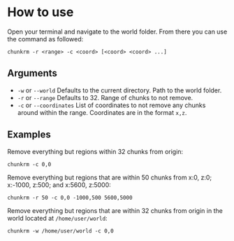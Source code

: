 # How to use
Open your terminal and navigate to the world folder. From there you can use the command as followed:
```
chunkrm -r <range> -c <coord> [<coord> <coord> ...]
```

## Arguments
* `-w` or `--world` Defaults to the current directory. Path to the world folder.
* `-r` or `--range` Defaults to 32. Range of chunks to not remove.
* `-c` or `--coordinates` List of coordinates to not remove any chunks around within the range. Coordinates are in the format `x,z`.

## Examples
Remove everything but regions within 32 chunks from origin:
```
chunkrm -c 0,0
```

Remove everything but regions that are within 50 chunks from x:0, z:0; x:-1000, z:500; and x:5600, z:5000:
```
chunkrm -r 50 -c 0,0 -1000,500 5600,5000
```

Remove everything but regions that are within 32 chunks from origin in the world located at `/home/user/world`:
```
chunkrm -w /home/user/world -c 0,0
```